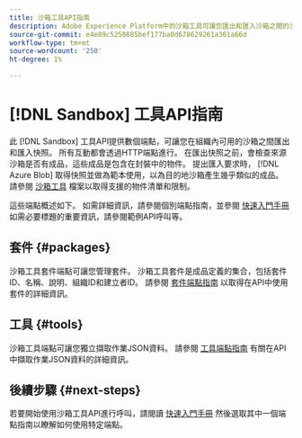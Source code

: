 ```yaml
---
title: 沙箱工具API指南
description: Adobe Experience Platform中的沙箱工具可讓您匯出和匯入沙箱之間的沙箱設定快照。
source-git-commit: e4e89c5250885bef177ba0d678629261a361a66d
workflow-type: tm+mt
source-wordcount: '250'
ht-degree: 1%

---
```


# [!DNL Sandbox] 工具API指南

此 [!DNL Sandbox] 工具API提供數個端點，可讓您在組織內可用的沙箱之間匯出和匯入快照。 所有互動都會透過HTTP端點進行。 在匯出快照之前，會檢查來源沙箱是否有成品，這些成品是包含在封裝中的物件。 提出匯入要求時， [!DNL Azure Blob] 取得快照並做為範本使用，以為目的地沙箱產生幾乎類似的成品。 請參閱 [沙箱工具](../ui/sandbox-tooling.md#objects-supported-for-sandbox-tooling) 檔案以取得支援的物件清單和限制。

這些端點概述如下。 如需詳細資訊，請參閱個別端點指南，並參閱 [快速入門手冊](./getting-started.md) 如需必要標題的重要資訊，請參閱範例API呼叫等。

## 套件 {#packages}

沙箱工具套件端點可讓您管理套件。 沙箱工具套件是成品定義的集合，包括套件ID、名稱、說明、組織ID和建立者ID。 請參閱 [套件端點指南](./packages.md) 以取得在API中使用套件的詳細資訊。

## 工具 {#tools}

沙箱工具端點可讓您獨立擷取作業JSON資料。 請參閱 [工具端點指南](./tools.md) 有關在API中擷取作業JSON資料的詳細資訊。

## 後續步驟 {#next-steps}

若要開始使用沙箱工具API進行呼叫，請閱讀 [快速入門手冊](./getting-started.md) 然後選取其中一個端點指南以瞭解如何使用特定端點。
